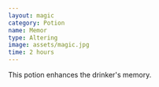 ```yaml
---
layout: magic
category: Potion
name: Memor
type: Altering
image: assets/magic.jpg
time: 2 hours
---
```



This potion enhances the drinker's memory.